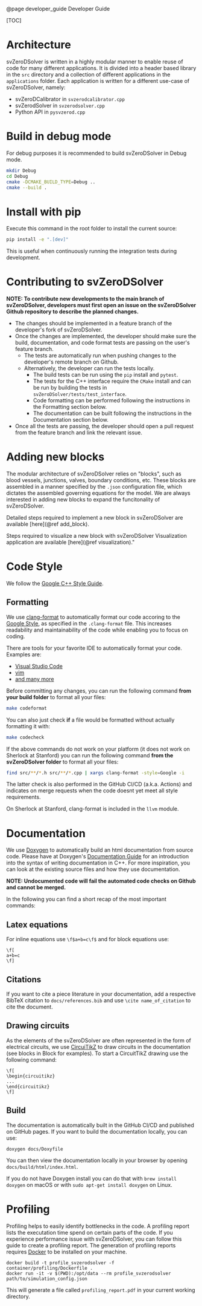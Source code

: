 @page developer_guide Developer Guide

[TOC]

# Architecture

svZeroDSolver is written in a highly modular manner to enable reuse of code
for many different applications. It is divided into a header based library
in the `src` directory and a collection of different applications in the
`applications` folder. Each application is written for a different use-case
of svZeroDSolver, namely:

* svZeroDCalibrator in `svzerodcalibrator.cpp`
* svZerodSolver in `svzerodsolver.cpp`
* Python API in `pysvzerod.cpp`


# Build in debug mode

For debug purposes it is recommended to build svZeroDSolver in Debug mode.

```bash
mkdir Debug
cd Debug
cmake -DCMAKE_BUILD_TYPE=Debug ..
cmake --build .
```

# Install with pip

Execute this command in the root folder to install the current source:
```bash
pip install -e ".[dev]"
```
This is useful when continuously running the integration tests during development.

# Contributing to svZeroDSolver

**NOTE: To contribute new developments to the main branch of svZeroDSolver, developers must first open an issue on the svZeroDSolver Github repository to describe the planned changes.** 

* The changes should be implemented in a feature branch of the developer's fork of svZeroDSolver. 
* Once the changes are implemented, the developer should make sure the build, documentation, and code format tests are passing on the user's feature branch. 
  * The tests are automatically run when pushing changes to the developer's remote branch on Github. 
  * Alternatively, the developer can run the tests locally. 
    * The build tests can be run using the `pip` install and `pytest`. 
    * The tests for the C++ interface require the `CMake` install and can be run by building the tests in `svZeroDSolver/tests/test_interface`. 
    * Code formatting can be performed following the instructions in the Formatting section below. 
    * The documentation can be built following the instructions in the Documentation section below. 
* Once all the tests are passing, the developer should open a pull request from the feature branch and link the relevant issue.

# Adding new blocks

The modular architecture of svZeroDSolver relies on "blocks", such as blood vessels, junctions, valves, boundary conditions, etc. These blocks are assembled in a manner specified by the `.json` configuration file, which dictates the assembled governing equations for the model. We are always interested in adding new blocks to expand the funcitonality of svZeroDSolver.

Detailed steps required to implement a new block in svZeroDSolver are available [here](@ref add_block).

Steps required to visualize a new block with svZeroDSolver Visualization application are available [here](@ref visualization)."

# Code Style

We follow the [Google C++ Style Guide](https://google.github.io/styleguide/cppguide.html).

## Formatting

We use [clang-format](https://clang.llvm.org/docs/ClangFormat.html) to automatically 
format our code accoring to the [Google Style](https://google.github.io/styleguide/cppguide.html), 
as specified in the `.clang-format` file. This increases readability and maintainability of the code 
while enabling you to focus on coding.

There are tools for your favorite IDE to automatically format your code. Examples are:
- [Visual Studio Code](https://marketplace.visualstudio.com/items?itemName=xaver.clang-format)
- [vim](https://github.com/rhysd/vim-clang-format)
- [and many more](https://clang.llvm.org/docs/ClangFormat.html)

Before committing any changes, you can run the following
command **from your build folder** to format all your files:

```bash
make codeformat
```

You can also just check **if** a file would be formatted without actually formatting
it with:

```bash
make codecheck
```

If the above commands do not work on your platform (it does not work on Sherlock at Stanford)
you can run the following command **from the svZeroDSolver folder** to format all your files:

```bash
find src/**/*.h src/**/*.cpp | xargs clang-format -style=Google -i
```

The latter check is also performed in the GitHub CI/CD (a.k.a. Actions) and
indicates on merge requests when the code doesnt yet meet all style
requirements.

On Sherlock at Stanford, clang-format is included in the `llvm` module.

# Documentation

We use [Doxygen](https://doxygen.nl) to automatically build an html documentation
from source code. Please have at Doxygen's [Documentation Guide](https://www.doxygen.nl/manual/docblocks.html)
for an introduction into the syntax of writing documentation in C++. For more
inspiration, you can look at the existing source files and how they use
documentation. 

**NOTE: Undocumented code will fail the automated code checks on Github 
and cannot be merged.**

In the following you can find a short recap of the most important
commands:

## Latex equations
For inline equations use `\f$a+b=c\f$` and for block equations use:
```
\f[
a+b=c
\f]
```

## Citations
If you want to cite a piece literature in your documentation, add
a respective BibTeX citation to `docs/references.bib` and use `\cite name_of_citation` to
cite the document.

## Drawing circuits
As the elements of the svZeroDSolver are often represented
in the form of electrical circuits, we use [CircuiTikZ](https://ctan.org/pkg/circuitikz?lang=en)
to draw circuits in the documentation (see blocks in Block for examples). 
To start a CircuitTikZ drawing use the following command:
```
\f[
\begin{circuitikz}
...
\end{circuitikz}
\f]
```

## Build
The documentation is automatically built in the GitHub CI/CD and published
on GitHub pages. If you want to build the documentation locally, you can use:

```
doxygen docs/Doxyfile
```
You can then view the documentation locally in your browser by opening `docs/build/html/index.html`.

If you do not have Doxygen install you can do that with `brew install doxygen`
on macOS or with `sudo apt-get install doxygen` on Linux.

# Profiling

Profiling helps to easily identify bottlenecks in the code. A profiling report
lists the executation time spend on certain parts of the code. If you experience
performance issue with svZeroDSolver, you can follow this guide
to create a profiling report. The generation of profiling reports requires
[Docker](https://docs.docker.com/get-docker/) to be installed on your machine.

```docker
docker build -t profile_svzerodsolver -f container/profiling/Dockerfile .
docker run -it -v $(PWD):/opt/data --rm profile_svzerodsolver path/to/simulation_config.json
```

This will generate a file called `profiling_report.pdf` in your current working directory.
